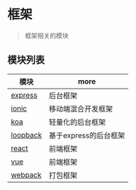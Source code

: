 # 框架

> 框架相关的模块

## 模块列表

模块                                                 | more
-------------------------------------------------- | --------------
[express](https://github.com/expressjs/express)    | 后台框架
[ionic](https://github.com/ionic-team/ionic)       | 移动端混合开发框架
[koa](http://koajs.com/)                           | 轻量化的后台框架
[loopback](https://github.com/strongloop/loopback) | 基于express的后台框架
[react](https://github.com/facebook/react)         | 前端框架
[vue](https://github.com/vuejs/vue)                | 前端框架
[webpack](https://github.com/webpack/webpack)      | 打包框架
